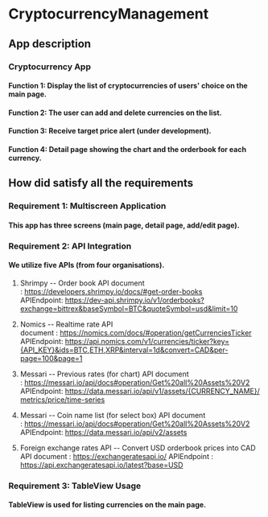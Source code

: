 # CryptocurrencyManagement


## App description

### Cryptocurrency App
#### Function 1: Display the list of cryptocurrencies of users' choice on the main page.
#### Function 2: The user can add and delete currencies on the list.
#### Function 3: Receive target price alert (under development).
#### Function 4: Detail page showing the chart and the orderbook for each currency.


## How did satisfy all the requirements

### Requirement 1: Multiscreen Application
#### This app has three screens (main page, detail page, add/edit page).

### Requirement 2: API Integration
#### We utilize five APIs (from four organisations).

1. Shrimpy -- Order book
API document : https://developers.shrimpy.io/docs/#get-order-books
APIEndpoint: https://dev-api.shrimpy.io/v1/orderbooks?exchange=bittrex&baseSymbol=BTC&quoteSymbol=usd&limit=10

2. Nomics -- Realtime rate
API document : https://nomics.com/docs/#operation/getCurrenciesTicker
APIEndpoint: https://api.nomics.com/v1/currencies/ticker?key={API_KEY}&ids=BTC,ETH,XRP&interval=1d&convert=CAD&per-page=100&page=1

3. Messari -- Previous rates (for chart)
API document : https://messari.io/api/docs#operation/Get%20all%20Assets%20V2
APIEndpoint: https://data.messari.io/api/v1/assets/{CURRENCY_NAME}/metrics/price/time-series

4. Messari -- Coin name list (for select box)
API document : https://messari.io/api/docs#operation/Get%20all%20Assets%20V2
APIEndpoint: https://data.messari.io/api/v2/assets

5. Foreign exchange rates API -- Convert USD orderbook prices into CAD
API document : https://exchangeratesapi.io/
APIEndpoint : https://api.exchangeratesapi.io/latest?base=USD



### Requirement 3: TableView Usage
#### TableView is used for listing currencies on the main page.

